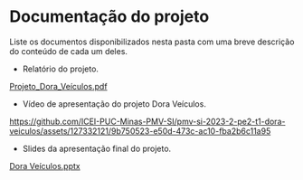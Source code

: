 # Documentação do projeto

Liste os documentos disponibilizados nesta pasta com uma breve descrição do conteúdo de cada um deles.

- Relatório do projeto.

[Projeto_Dora_Veículos.pdf](https://github.com/ICEI-PUC-Minas-PMV-SI/pmv-si-2023-2-pe2-t1-dora-veiculos/files/13630046/Projeto_Dora_Veiculos.pdf)

 
 - Vídeo de apresentação do projeto Dora Veículos.

https://github.com/ICEI-PUC-Minas-PMV-SI/pmv-si-2023-2-pe2-t1-dora-veiculos/assets/127332121/9b750523-e50d-473c-ac10-fba2b6c11a95

 
- Slides da apresentação final do projeto.

[Dora Veículos.pptx](https://github.com/ICEI-PUC-Minas-PMV-SI/pmv-si-2023-2-pe2-t1-dora-veiculos/files/13630023/Dora.Veiculos.pptx)
